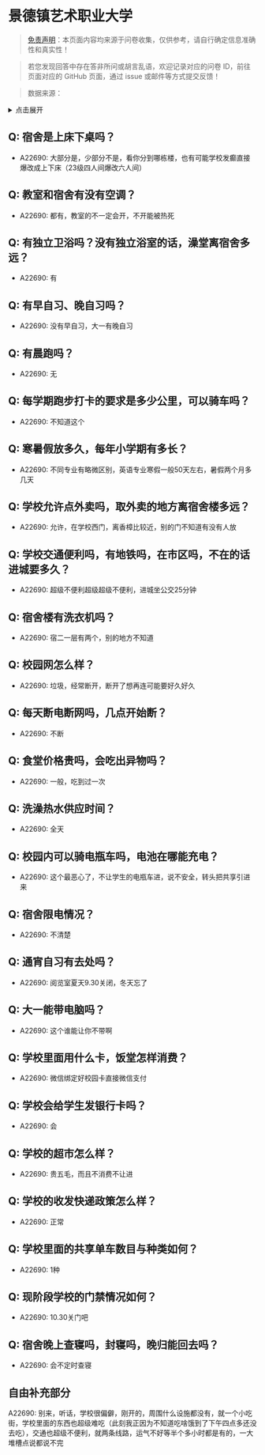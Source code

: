# 景德镇艺术职业大学

> [免责声明](https://colleges.chat/#_3)：本页面内容均来源于问卷收集，仅供参考，请自行确定信息准确性和真实性！

> 若您发现回答中存在答非所问或胡言乱语，欢迎记录对应的问卷 ID，前往页面对应的 GitHub 页面，通过 issue 或邮件等方式提交反馈！

> 数据来源：

<details><summary>点击展开</summary>
<ul>
<li>A22690: 匿名 (2024 年 06 月)</li>
</ul>
</details>

## Q: 宿舍是上床下桌吗？

- A22690: 大部分是，少部分不是，看你分到哪栋楼，也有可能学校发癫直接爆改成上下床（23级四人间爆改六人间）

## Q: 教室和宿舍有没有空调？

- A22690: 都有，教室的不一定会开，不开能被热死

## Q: 有独立卫浴吗？没有独立浴室的话，澡堂离宿舍多远？

- A22690: 有

## Q: 有早自习、晚自习吗？

- A22690: 没有早自习，大一有晚自习

## Q: 有晨跑吗？

- A22690: 无

## Q: 每学期跑步打卡的要求是多少公里，可以骑车吗？

- A22690: 不知道这个

## Q: 寒暑假放多久，每年小学期有多长？

- A22690: 不同专业有略微区别，英语专业寒假一般50天左右，暑假两个月多几天

## Q: 学校允许点外卖吗，取外卖的地方离宿舍楼多远？

- A22690: 允许，在学校西门，离香樟比较近，别的门不知道有没有人放

## Q: 学校交通便利吗，有地铁吗，在市区吗，不在的话进城要多久？

- A22690: 超级不便利超级超级不便利，进城坐公交25分钟

## Q: 宿舍楼有洗衣机吗？

- A22690: 宿二一层有两个，别的地方不知道

## Q: 校园网怎么样？

- A22690: 垃圾，经常断开，断开了想再连可能要好久好久

## Q: 每天断电断网吗，几点开始断？

- A22690: 不断

## Q: 食堂价格贵吗，会吃出异物吗？

- A22690: 一般，吃到过一次

## Q: 洗澡热水供应时间？

- A22690: 全天

## Q: 校园内可以骑电瓶车吗，电池在哪能充电？

- A22690: 这个最恶心了，不让学生的电瓶车进，说不安全，转头把共享引进来

## Q: 宿舍限电情况？

- A22690: 不清楚

## Q: 通宵自习有去处吗？

- A22690: 阅览室夏天9.30关闭，冬天忘了

## Q: 大一能带电脑吗？

- A22690: 这个谁能让你不带啊

## Q: 学校里面用什么卡，饭堂怎样消费？

- A22690: 微信绑定好校园卡直接微信支付

## Q: 学校会给学生发银行卡吗？

- A22690: 会

## Q: 学校的超市怎么样？

- A22690: 贵五毛，而且不消费不让进

## Q: 学校的收发快递政策怎么样？

- A22690: 正常

## Q: 学校里面的共享单车数目与种类如何？

- A22690: 1种

## Q: 现阶段学校的门禁情况如何？

- A22690: 10.30关门吧

## Q: 宿舍晚上查寝吗，封寝吗，晚归能回去吗？

- A22690: 会不定时查寝

## 自由补充部分

A22690: 别来，听话，学校很偏僻，刚开的，周围什么设施都没有，就一个小吃街，学校里面的东西也超级难吃（此刻我正因为不知道吃啥饿到了下午四点多还没去吃），交通也超级不便利，就两条线路，运气不好等半个多小时都是有的，一大堆槽点说都说不完